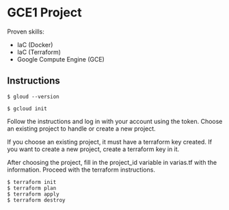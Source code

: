 # GCE1 Project

Proven skills:

- IaC (Docker)
- IaC (Terraform)
- Google Compute Engine (GCE)

## Instructions

```Passo 1
$ gloud --version
```

```Passo 2
$ gcloud init
```

Follow the instructions and log in with your account using the token. Choose an existing project to handle or create a new project.

If you choose an existing project, it must have a terraform key created. If you want to create a new project, create a terraform key in it.

After choosing the project, fill in the project_id variable in varias.tf with the information. Proceed with the terraform instructions.

```Passo 3 - Terraform
$ terraform init
$ terraform plan
$ terraform apply
$ terraform destroy
```